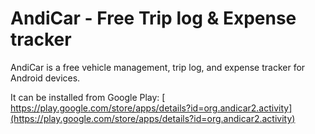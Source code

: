 # AndiCar - Free Trip log & Expense tracker

AndiCar is a free vehicle management, trip log, and expense tracker for Android devices.

It can be installed from Google Play: [ https://play.google.com/store/apps/details?id=org.andicar2.activity](https://play.google.com/store/apps/details?id=org.andicar2.activity)

